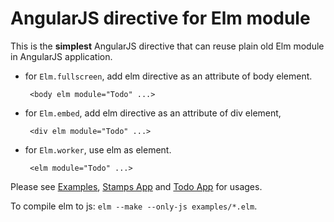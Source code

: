 # AngularJS directive for Elm module

This is the **simplest** AngularJS directive that can reuse plain old Elm module in AngularJS application.  

 * for `Elm.fullscreen`, add elm directive as an attribute of body element.

        <body elm module="Todo" ...>
 
 * for `Elm.embed`, add elm directive as an attribute of div element,

        <div elm module="Todo" ...>
 
 * for `Elm.worker`, use elm as element.

        <elm module="Todo" ...>

Please see [Examples](http://virasak.github.io/angular-elm/examples/index.html),
[Stamps App](http://virasak.github.io/elm-html-and-js)
and [Todo App](http://virasak.github.io/elm-todomvc) for usages.

To compile elm to js: `elm --make --only-js examples/*.elm`.
